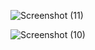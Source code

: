 ![Screenshot (11)](https://github.com/Prithvish-C/Robocon_tasks/assets/158822929/cf624458-f84c-40dd-a2e9-6f33383e96e5)

![Screenshot (10)](https://github.com/Prithvish-C/Robocon_tasks/assets/158822929/35c264bd-d720-4784-894e-fcf4e2c6d8ae)

